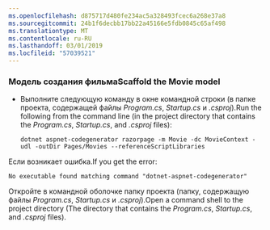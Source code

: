 ```yaml
---
ms.openlocfilehash: d875717d480fe234ac5a328493fcec6a268e37a8
ms.sourcegitcommit: 24b1f6decbb17bb22a45166e5fdb0845c65af498
ms.translationtype: MT
ms.contentlocale: ru-RU
ms.lasthandoff: 03/01/2019
ms.locfileid: "57039521"
---
```

<a name="scaffold"></a>
### <a name="scaffold-the-movie-model"></a><span data-ttu-id="1e67c-101">Модель создания фильма</span><span class="sxs-lookup"><span data-stu-id="1e67c-101">Scaffold the Movie model</span></span>

* <span data-ttu-id="1e67c-102">Выполните следующую команду в окне командной строки (в папке проекта, содержащей файлы *Program.cs*, *Startup.cs* и *.csproj*).</span><span class="sxs-lookup"><span data-stu-id="1e67c-102">Run the following from the command line (in the project directory that contains the *Program.cs*, *Startup.cs*, and *.csproj* files):</span></span>

  ```console
  dotnet aspnet-codegenerator razorpage -m Movie -dc MovieContext -udl -outDir Pages/Movies --referenceScriptLibraries
  ```

<span data-ttu-id="1e67c-103">Если возникает ошибка.</span><span class="sxs-lookup"><span data-stu-id="1e67c-103">If you get the error:</span></span>
  ```
No executable found matching command "dotnet-aspnet-codegenerator"
  ```

<span data-ttu-id="1e67c-104">Откройте в командной оболочке папку проекта (папку, содержащую файлы *Program.cs*, *Startup.cs* и *.csproj*).</span><span class="sxs-lookup"><span data-stu-id="1e67c-104">Open a command shell to the project directory (The directory that contains the *Program.cs*, *Startup.cs*, and *.csproj* files).</span></span>
